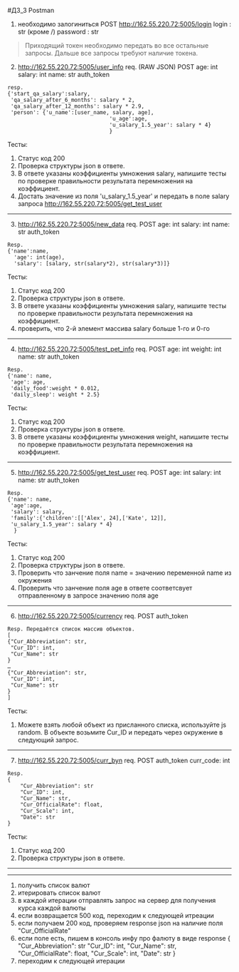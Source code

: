 #﻿ДЗ_3 Postman

1) необходимо залогиниться
POST
http://162.55.220.72:5005/login
login : str (кроме /)
password : str

>Приходящий токен необходимо передать во все остальные запросы.
>Дальше все запросы требуют наличие токена.

2) http://162.55.220.72:5005/user_info
req. (RAW JSON)
POST
age: int
salary: int
name: str
auth_token
```
resp.
{'start_qa_salary':salary,
 'qa_salary_after_6_months': salary * 2,
 'qa_salary_after_12_months': salary * 2.9,
 'person': {'u_name':[user_name, salary, age],
                                'u_age':age,
                                'u_salary_1.5_year': salary * 4}
                                }
```
Тесты:
1) Статус код 200
2) Проверка структуры json в ответе.
3) В ответе указаны коэффициенты умножения salary, напишите тесты по проверке правильности результата перемножения на коэффициент.
4) Достать значение из поля 'u_salary_1.5_year' и передать в поле salary запроса http://162.55.220.72:5005/get_test_user
___

3) http://162.55.220.72:5005/new_data
req.
POST
age: int
salary: int
name: str
auth_token
```
Resp.
{'name':name,
  'age': int(age),
  'salary': [salary, str(salary*2), str(salary*3)]}
```
Тесты:
1) Статус код 200
2) Проверка структуры json в ответе.
3) В ответе указаны коэффициенты умножения salary, напишите тесты по проверке правильности результата перемножения на коэффициент.
4) проверить, что 2-й элемент массива salary больше 1-го и 0-го
___

4) http://162.55.220.72:5005/test_pet_info
req.
POST
age: int
weight: int
name: str
auth_token
```
Resp.
{'name': name,
 'age': age,
 'daily_food':weight * 0.012,
 'daily_sleep': weight * 2.5}
```
Тесты:
1) Статус код 200
2) Проверка структуры json в ответе.
3) В ответе указаны коэффициенты умножения weight, напишите тесты по проверке правильности результата перемножения на коэффициент.
___
5) http://162.55.220.72:5005/get_test_user
req.
POST
age: int
salary: int
name: str
auth_token
```
Resp.
{'name': name,
 'age':age,
 'salary': salary,
 'family':{'children':[['Alex', 24],['Kate', 12]],
 'u_salary_1.5_year': salary * 4}
  }
```
Тесты:
1) Статус код 200
2) Проверка структуры json в ответе.
3) Проверить что занчение поля name = значению переменной name из окружения
4) Проверить что занчение поля age в ответе соответсвует отправленному в запросе значению поля age
___
6) http://162.55.220.72:5005/currency
req.
POST
auth_token

```
Resp. Передаётся список массив объектов.
[
{"Cur_Abbreviation": str,
 "Cur_ID": int,
 "Cur_Name": str
}
…
{"Cur_Abbreviation": str,
 "Cur_ID": int,
 "Cur_Name": str
}
]
```
Тесты:
1) Можете взять любой объект из присланного списка, используйте js random.
В объекте возьмите Cur_ID и передать через окружение в следующий запрос.
___

7) http://162.55.220.72:5005/curr_byn
req.
POST
auth_token
curr_code: int
```
Resp.
{
    "Cur_Abbreviation": str
    "Cur_ID": int,
    "Cur_Name": str,
    "Cur_OfficialRate": float,
    "Cur_Scale": int,
    "Date": str
}
```
Тесты:
1) Статус код 200
2) Проверка структуры json в ответе.
___
***
1) получить список валют
2) итерировать список валют
3) в каждой итерации отправлять запрос на сервер для получения курса каждой валюты
4) если возвращается 500 код, переходим к следующей итреации
5) если получаем 200 код, проверяем response json на наличие поля "Cur_OfficialRate"
6) если поле есть, пишем в консоль инфу про фалюту в виде response
{
    "Cur_Abbreviation": str
    "Cur_ID": int,
    "Cur_Name": str,
    "Cur_OfficialRate": float,
    "Cur_Scale": int,
    "Date": str
}
7) переходим к следующей итерации
